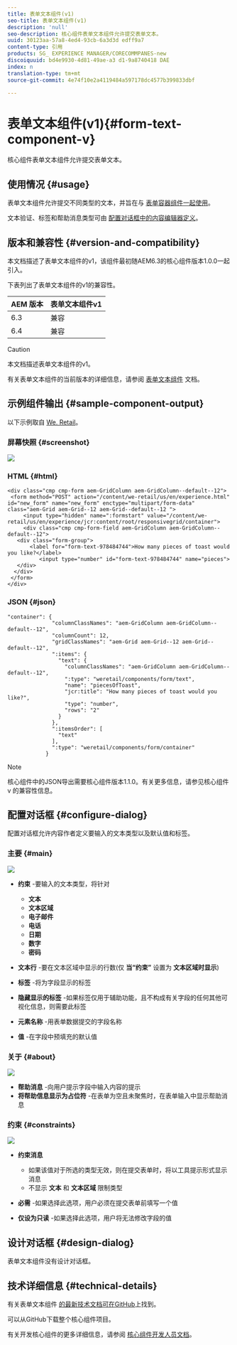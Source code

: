 ```yaml
---
title: 表单文本组件(v1)
seo-title: 表单文本组件(v1)
description: 'null'
seo-description: 核心组件表单文本组件允许提交表单文本。
uuid: 30123aa-57a8-4ed4-93cb-6a3d3d edff9a7
content-type: 引用
products: SG_ EXPERIENCE MANAGER/CORECOMMPANES-new
discoiquuid: bd4e9930-4d81-49ae-a3 d1-9a8740418 DAE
index: n
translation-type: tm+mt
source-git-commit: 4e74f10e2a4119484a597178dc4577b399833dbf

---
```



# 表单文本组件(v1){#form-text-component-v}

核心组件表单文本组件允许提交表单文本。

## 使用情况 {#usage}

表单文本组件允许提交不同类型的文本，并旨在与 [表单容器组件一起使用](form-container.md)。

文本验证、标签和帮助消息类型可由 [配置对话框中的内容编辑器定义](form-text-v1.md#main-pars_title)。

## 版本和兼容性 {#version-and-compatibility}

本文档描述了表单文本组件的v1，该组件最初随AEM6.3的核心组件版本1.0.0一起引入。

下表列出了表单文本组件的v1的兼容性。

| AEM 版本 | 表单文本组件v1 |
|--- |--- |
| 6.3 | 兼容 |
| 6.4 | 兼容 |

>[!CAUTION]
>
>本文档描述表单文本组件的v1。
>
>有关表单文本组件的当前版本的详细信息，请参阅 [表单文本组件](form-text.md) 文档。

## 示例组件输出 {#sample-component-output}

以下示例取自 [We. Retail](https://helpx.adobe.com/experience-manager/6-4/sites/developing/using/we-retail.html)。

### 屏幕快照 {#screenshot}

![](assets/chlimage_1-22.png)

### HTML {#html}

```
<div class="cmp cmp-form aem-GridColumn aem-GridColumn--default--12">
 <form method="POST" action="/content/we-retail/us/en/experience.html" id="new_form" name="new_form" enctype="multipart/form-data" class="aem-Grid aem-Grid--12 aem-Grid--default--12 ">
     <input type="hidden" name=":formstart" value="/content/we-retail/us/en/experience/jcr:content/root/responsivegrid/container">
     <div class="cmp cmp-form-field aem-GridColumn aem-GridColumn--default--12">
   <div class="form-group">
       <label for="form-text-978484744">How many pieces of toast would you like?</label>
          <input type="number" id="form-text-978484744" name="pieces">
   </div>
  </div>
 </form>
</div>
```

### JSON {#json}

```
"container": {
              "columnClassNames": "aem-GridColumn aem-GridColumn--default--12",
              "columnCount": 12,
              "gridClassNames": "aem-Grid aem-Grid--12 aem-Grid--default--12",
              ":items": {
                "text": {
                  "columnClassNames": "aem-GridColumn aem-GridColumn--default--12",
                  ":type": "weretail/components/form/text",
                  "name": "piecesOfToast",
                  "jcr:title": "How many pieces of toast would you like?",
                  "type": "number",
                  "rows": "2"
                }
              },
              ":itemsOrder": [
                "text"
              ],
              ":type": "weretail/components/form/container"
            }
```

>[!NOTE]
>
>核心组件中的JSON导出需要核心组件版本1.1.0。有关更多信息，请参见核心组件v [](versions.md#main-pars_title_236368006) 的兼容性信息。

## 配置对话框 {#configure-dialog}

配置对话框允许内容作者定义要输入的文本类型以及默认值和标签。

### 主要 {#main}

![](assets/chlimage_1-23.png)

* **约束** -要输入的文本类型，将针对

   * **文本**
   * **文本区域**
   * **电子邮件**
   * **电话**
   * **日期**
   * **数字**
   * **密码**

* **文本行** -要在文本区域中显示的行数(仅 **当“约束”** 设置为 **文本区域时显示**)

* **标签** -将为字段显示的标签
* **隐藏显示的标签** -如果标签仅用于辅助功能，且不构成有关字段的任何其他可视化信息，则需要此标签
* **元素名称** -用表单数据提交的字段名称
* **值** -在字段中预填充的默认值

### 关于 {#about}

![](assets/chlimage_1-24.png)

* **帮助消息** -向用户提示字段中输入内容的提示
* **将帮助信息显示为占位符** -在表单为空且未聚焦时，在表单输入中显示帮助消息

### 约束 {#constraints}

![](assets/chlimage_1-25.png)

* **约束消息**

   * 如果该值对于所选的类型无效，则在提交表单时，将以工具提示形式显示消息
   * 不显示 **文本** 和 **文本区域** 限制类型

* **必需** -如果选择此选项，用户必须在提交表单前填写一个值
* **仅设为只读** -如果选择此选项，用户将无法修改字段的值

## 设计对话框 {#design-dialog}

表单文本组件没有设计对话框。

## 技术详细信息 {#technical-details}

有关表单文本组件 [的最新技术文档可在GitHub](https://github.com/adobe/aem-core-wcm-components/tree/master/content/src/content/jcr_root/apps/core/wcm/components/form/text/v1/text)上找到。

可以从GitHub下载整个核心组件项目。

有关开发核心组件的更多详细信息，请参阅 [核心组件开发人员文档](developing.md)。
